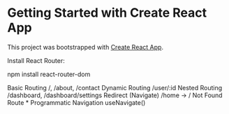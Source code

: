 # Getting Started with Create React App

This project was bootstrapped with [Create React App](https://github.com/facebook/create-react-app).

Install React Router:

npm install react-router-dom


Basic Routing	/, /about, /contact
Dynamic Routing	/user/:id
Nested Routing	/dashboard, /dashboard/settings
Redirect (Navigate)	/home → /
Not Found Route	*
Programmatic Navigation	useNavigate()